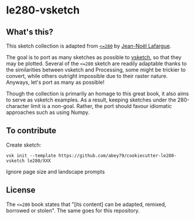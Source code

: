 # le280-vsketch

## What's this?

This sketch collection is adapted from [`<=280`](http://rrose-editions.com/portfolio/jean-noel-lafargue-280/) by [Jean-Noël Lafargue](https://twitter.com/Jean_no).

The goal is to port as many sketches as possible to [vsketch](https://github.com/abey79/vsketch), so that they may be plotted. Several of the `<=280` sketch are readily adaptable thanks to the similarities between vsketch and Processing, some might be trickier to convert, while others outright impossible due to their raster nature. Anyways, let's port as many as possible!

Though the collection is primarily an homage to this great book, it also aims to serve as vsketch examples. As a result, keeping sketches under the 280-character limit is a non-goal. Rather, the port should favour idiomatic approaches such as using Numpy.

## To contribute

Create sketch:

```
vsk init --template https://github.com/abey79/cookiecutter-le280-vsketch le280/XXX
```

Ignore page size and landscape prompts


## License

The `<=280` book states that "[its content] can be adapted, remixed, borrowed or stolen". The same goes for this repository.